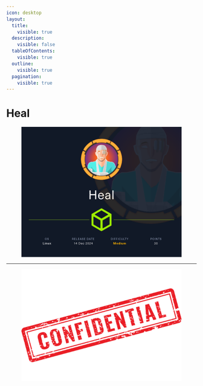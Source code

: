 ```yaml
---
icon: desktop
layout:
  title:
    visible: true
  description:
    visible: false
  tableOfContents:
    visible: true
  outline:
    visible: true
  pagination:
    visible: true
---
```


# Heal



<figure><img src="../../.gitbook/assets/Heal.png" alt="" width="563"><figcaption></figcaption></figure>

***

<figure><img src="../../.gitbook/assets/confidential-rubber-stamp-free-png.png" alt="" width="428"><figcaption></figcaption></figure>
